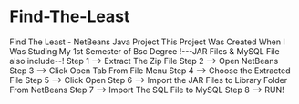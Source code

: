 # Find-The-Least
Find The Least - NetBeans Java Project
This Project Was Created When I Was Studing My 1st Semester of Bsc Degree
!---JAR Files & MySQL File also include--!
Step 1 --> Extract The Zip File
Step 2 --> Open NetBeans
Step 3 --> Click Open Tab From File Menu
Step 4 --> Choose the Extracted File
Step 5 --> Click Open
Step 6 --> Import the JAR Files to Library Folder From NetBeans
Step 7 --> Import The SQL File to MySQL
Step 8 --> RUN!
